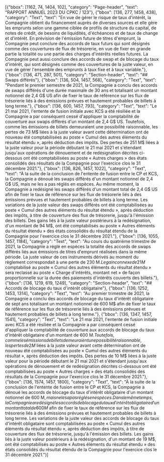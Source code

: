 [{"bbox": [1162, 74, 1404, 102], "category": "Page-header", "text": "RAPPORT ANNUEL 2023 DU CPKC / 123"}, {"bbox": [136, 277, 1458, 438], "category": "Text", "text": "En vue de gérer le risque de taux d'intérêt, la Compagnie obtient du financement auprès de diverses sources et elle gère les emprunts selon une gamme ciblée de profils de structure du capital, de notes de crédit, de besoins de liquidités, d'échéances et de taux de change et d'intérêt. En prévision de l'émission future de titres d'emprunt, la Compagnie peut conclure des accords de taux futurs qui sont désignés comme des couvertures de flux de trésorerie, en vue de fixer en grande partie la totalité ou une partie des charges d'intérêts réelles futures. La Compagnie peut aussi conclure des accords de swap et de blocage du taux d'intérêt, qui sont désignés comme des couvertures de la juste valeur, en vue de gérer l'ensemble des emprunts à taux fixe et à taux variable."}, {"bbox": [136, 471, 287, 501], "category": "Section-header", "text": "## Swaps différés"}, {"bbox": [136, 504, 1457, 568], "category": "Text", "text": "Pendant le premier semestre de 2021, la Compagnie a conclu des accords de swaps différés d'une durée maximale de 30 ans et totalisant un montant notionnel de 2,4 G$ US afin de fixer le taux de référence sur les flux de trésorerie liés à des émissions prévues et hautement probables de billets à long terme."}, {"bbox": [136, 600, 1457, 793], "category": "Text", "text": "Le 21 mai 2021, l'entente de fusion initiale avec KCS a été résiliée et la Compagnie a par conséquent cessé d'appliquer la comptabilité de couverture aux swaps différés d'un montant de 2,4 G$ US. Toutefois, comme les émissions de billets demeuraient une possibilité raisonnable, les pertes de 73 M$ liées à la juste valeur avant cette détermination ont de nouveau été comptabilisées au poste « Cumul des autres éléments du résultat étendu », après déduction des impôts. Des pertes de 251 M$ liées à la juste valeur pour la période débutant le 21 mai 2021 et s'étendant jusqu'aux opérations de dénouement et de redésignation décrites ci-dessous ont été comptabilisées au poste « Autres charges » des états consolidés des résultats de la Compagnie pour l'exercice clos le 31 décembre 2021."}, {"bbox": [136, 826, 1457, 1022], "category": "Text", "text": "À la suite de la conclusion de l'entente de fusion entre le CP et KCS, la Compagnie a dénoué les swaps différés d'un montant notionnel de 2,4 G$ US, mais ne les a pas réglés en espèces. Au même moment, la Compagnie a redésigné les swaps différés d'un montant total de 2,4 G$ US afin de fixer le taux de référence sur les flux de trésorerie liés à des émissions prévues et hautement probables de billets à long terme. Les variations de la juste valeur des swaps différés ont été comptabilisées au poste « Cumul des autres éléments du résultat étendu », après déduction des impôts, à titre de couverture des flux de trésorerie, jusqu'à l'émission des billets. Des gains liés à la juste valeur postérieurs à la redésignation, d'un montant de 94 M$, ont été comptabilisés au poste « Autres éléments du résultat étendu » des états consolidés du résultat étendu de la Compagnie pour l'exercice clos le 31 décembre 2021."}, {"bbox": [136, 1055, 1457, 1184], "category": "Text", "text": "Au cours du quatrième trimestre de 2021, la Compagnie a réglé en espèces la totalité des accords de swaps différés liés aux émissions de titres d'emprunt réalisées dans la même période. La juste valeur de ces instruments dérivés au moment du règlement correspondait à une perte de 230 M$. Le gain connexe de 21 M$ comptabilisé au poste « Cumul des autres éléments du résultat étendu » sera reclassé au poste « Charge d'intérêts, montant net » de façon proportionnelle sur la durée des paiements d'intérêts couverts des billets."}, {"bbox": [136, 1219, 619, 1249], "category": "Section-header", "text": "## Accords de blocage du taux d'intérêt obligataire"}, {"bbox": [136, 1252, 1453, 1314], "category": "Text", "text": "Au premier trimestre de 2021, la Compagnie a conclu des accords de blocage du taux d'intérêt obligataire de sept ans totalisant un montant notionnel de 600 M$ afin de fixer le taux de référence sur les flux de trésorerie liés à des émissions prévues et hautement probables de billets à long terme."}, {"bbox": [136, 1347, 1457, 1541], "category": "Text", "text": "Le 21 mai 2021, l'entente de fusion initiale avec KCS a été résiliée et la Compagnie a par conséquent cessé d'appliquer la comptabilité de couverture aux accords de blocage du taux d'intérêt obligataire d'un montant de 600 M$. Toutefois, comme les émissions de billets demeuraient une possibilité raisonnable, les pertes de 2 M$ liées à la juste valeur avant cette détermination ont de nouveau été comptabilisées au poste « Cumul des autres éléments du résultat », après déduction des impôts. Des pertes de 10 M$ liées à la juste valeur pour la période débutant le 21 mai 2021 et s'étendant jusqu'aux opérations de dénouement et de redésignation décrites ci-dessous ont été comptabilisées au poste « Autres charges » des états consolidés des résultats de la Compagnie pour l'exercice clos le 31 décembre 2021."}, {"bbox": [136, 1574, 1457, 1800], "category": "Text", "text": "À la suite de la conclusion de l'entente de fusion entre le CP et KCS, la Compagnie a dénoué les accords de blocage du taux d'intérêt obligataire d'un montant notionnel de 600 M$, mais ne les a pas réglés en espèces. Dans le même temps, la Compagnie a redésigné les accords de blocage du taux d'intérêt obligataire d'un montant total de 600 M$ afin de fixer le taux de référence sur les flux de trésorerie liés à des émissions prévues et hautement probables de billets à long terme. Les variations de la juste valeur des accords de blocage du taux d'intérêt obligataire sont comptabilisées au poste « Cumul des autres éléments du résultat étendu », après déduction des impôts, à titre de couverture des flux de trésorerie, jusqu'à l'émission des billets. Les gains liés à la juste valeur postérieurs à la redésignation, d'un montant de 19 M$, ont été comptabilisés au poste « Autres éléments du résultat étendu » des états consolidés du résultat étendu de la Compagnie pour l'exercice clos le 31 décembre 2021."}]